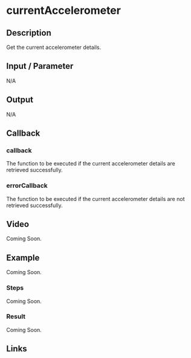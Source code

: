 # currentAccelerometer

## Description

Get the current accelerometer details.

## Input / Parameter

N/A

## Output

N/A

## Callback

### callback

The function to be executed if the current accelerometer details are retrieved successfully.

### errorCallback

The function to be executed if the current accelerometer details are not retrieved successfully.

## Video

Coming Soon.

<!-- Format: [![Video]({image-path})]({url-link}) -->

## Example

Coming Soon.

<!-- Share a scenario, like a user requirements. -->

### Steps

Coming Soon.

<!-- Show the steps and share some screenshots.

1. .....

Format: ![]({image-path}) -->

### Result

Coming Soon.

<!-- Explain the output.

Format: ![]({image-path}) -->

## Links
